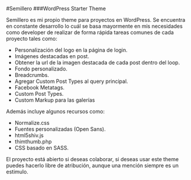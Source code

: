 #Semillero
###WordPress Starter Theme

Semillero es mi propio theme para proyectos en WordPress. Se encuentra en constante desarrollo lo cuál se basa mayormente en mis necesidades como developer de realizar de forma rápida tareas comunes de cada proyecto tales como:

+ Personalización del logo en la página de login.
+ Imágenes destacadas en post.
+ Obtener la url de la imagen destacada de cada post dentro del loop.
+ Fondo personalizado.
+ Breadcrumbs.
+ Agregar Custom Post Types al query principal.
+ Facebook Metatags.
+ Custom Post Types.
+ Custom Markup para las galerías

Además incluye algunos recursos como:

+ Normalize.css
+ Fuentes personalizadas (Open Sans).
+ html5shiv.js
+ thimthumb.php
+ CSS basado en SASS.

El proyecto está abierto si deseas colaborar, si deseas usar este theme puedes hacerlo libre de atribución, aunque una mención siempre es un estimulo.